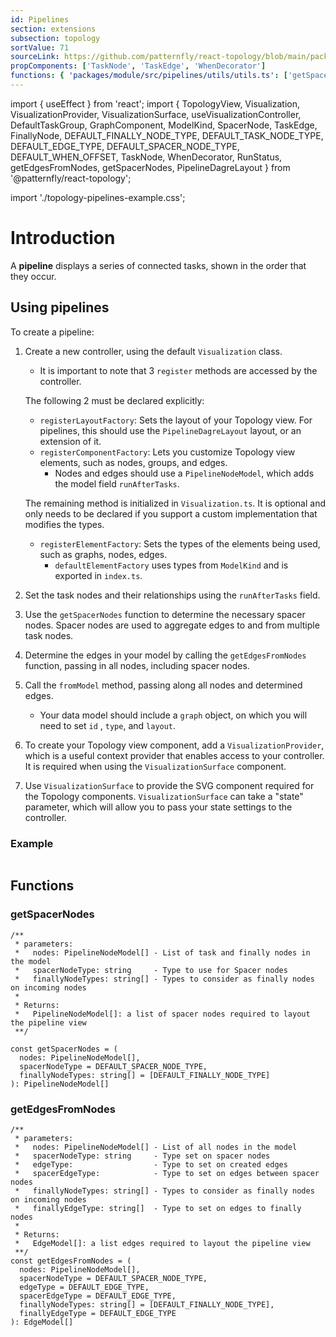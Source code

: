 ```yaml
---
id: Pipelines
section: extensions
subsection: topology
sortValue: 71
sourceLink: https://github.com/patternfly/react-topology/blob/main/packages/module/patternfly-docs/content/examples/TopologyPipelinesGettingStartedDemo.tsx
propComponents: ['TaskNode', 'TaskEdge', 'WhenDecorator']
functions: { 'packages/module/src/pipelines/utils/utils.ts': ['getSpacerNodes', 'getEdgesFromNodes'] }
---
```


import { useEffect } from 'react';
import {
  TopologyView,
  Visualization,
  VisualizationProvider,
  VisualizationSurface,
  useVisualizationController,
  DefaultTaskGroup,
  GraphComponent,
  ModelKind,
  SpacerNode,
  TaskEdge,
  FinallyNode,
  DEFAULT_FINALLY_NODE_TYPE,
  DEFAULT_TASK_NODE_TYPE,
  DEFAULT_EDGE_TYPE,
  DEFAULT_SPACER_NODE_TYPE,
  DEFAULT_WHEN_OFFSET,
  TaskNode,
  WhenDecorator,
  RunStatus,
  getEdgesFromNodes,
  getSpacerNodes,
  PipelineDagreLayout
} from '@patternfly/react-topology';

import './topology-pipelines-example.css';

# Introduction

A **pipeline** displays a series of connected tasks, shown in the order that they occur.

## Using pipelines

To create a pipeline:

1. Create a new controller, using the default `Visualization` class.
      - It is important to note that 3 `register` methods are accessed by the controller.

    The following 2 must be declared explicitly:

      - `registerLayoutFactory`: Sets the layout of your Topology view. For pipelines, this should use the `PipelineDagreLayout` layout, or an extension of it.
      - `registerComponentFactory`: Lets you customize Topology view elements, such as nodes, groups, and edges.
        - Nodes and edges should use a `PipelineNodeModel`, which adds the model field `runAfterTasks`.

    The remaining method is initialized in `Visualization.ts`. It is optional and only needs to be declared if you support a custom implementation that modifies the types.

      - `registerElementFactory`: Sets the types of the elements being used, such as graphs, nodes, edges.
        - `defaultElementFactory` uses types from `ModelKind` and is exported in `index.ts`.

1. Set the task nodes and their relationships using the `runAfterTasks` field.

1. Use the `getSpacerNodes` function to determine the necessary spacer nodes. Spacer nodes are used to aggregate edges to and from multiple task nodes.

1. Determine the edges in your model by calling the `getEdgesFromNodes` function, passing in all nodes, including spacer nodes.

1. Call the `fromModel` method, passing along all nodes and determined edges. 
   - Your data model should include a `graph` object, on which you will need to set `id` , `type`, and `layout`.

1. To create your Topology view component, add a `VisualizationProvider`, which is a useful context provider that enables access to your controller. It is required when using the `VisualizationSurface` component.

1. Use `VisualizationSurface` to provide the SVG component required for the Topology components. `VisualizationSurface` can take a "state" parameter, which will allow you to pass your state settings to the controller.

### Example

```ts file='./TopologyPipelinesGettingStartedDemo.tsx'
```

## Functions
### getSpacerNodes
```noLive
/**
 * parameters:
 *   nodes: PipelineNodeModel[] - List of task and finally nodes in the model
 *   spacerNodeType: string     - Type to use for Spacer nodes
 *   finallyNodeTypes: string[] - Types to consider as finally nodes on incoming nodes
 *
 * Returns:
 *   PipelineNodeModel[]: a list of spacer nodes required to layout the pipeline view
 **/
 
const getSpacerNodes = (
  nodes: PipelineNodeModel[],
  spacerNodeType = DEFAULT_SPACER_NODE_TYPE,
  finallyNodeTypes: string[] = [DEFAULT_FINALLY_NODE_TYPE]
): PipelineNodeModel[]
```

### getEdgesFromNodes
```noLive
/**
 * parameters:
 *   nodes: PipelineNodeModel[] - List of all nodes in the model
 *   spacerNodeType: string     - Type set on spacer nodes
 *   edgeType:                  - Type to set on created edges
 *   spacerEdgeType:            - Type to set on edges between spacer nodes
 *   finallyNodeTypes: string[] - Types to consider as finally nodes on incoming nodes
 *   finallyEdgeType: string[]  - Type to set on edges to finally nodes
 *
 * Returns:
 *   EdgeModel[]: a list edges required to layout the pipeline view
 **/
const getEdgesFromNodes = (
  nodes: PipelineNodeModel[],
  spacerNodeType = DEFAULT_SPACER_NODE_TYPE,
  edgeType = DEFAULT_EDGE_TYPE,
  spacerEdgeType = DEFAULT_EDGE_TYPE,
  finallyNodeTypes: string[] = [DEFAULT_FINALLY_NODE_TYPE],
  finallyEdgeType = DEFAULT_EDGE_TYPE
): EdgeModel[]
```

